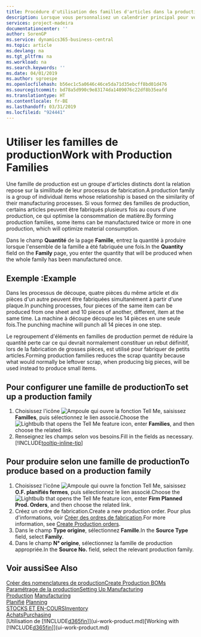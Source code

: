```yaml
---
title: Procédure d'utilisation des familles d'articles dans la production | Microsoft Docs
description: Lorsque vous personnalisez un calendrier principal pour votre société ou pour l'un de ses partenaires commerciaux, votre tâche consiste essentiellement à modifier le statut des jours ouvrés et chômés.
services: project-madeira
documentationcenter: ''
author: SorenGP
ms.service: dynamics365-business-central
ms.topic: article
ms.devlang: na
ms.tgt_pltfrm: na
ms.workload: na
ms.search.keywords: ''
ms.date: 04/01/2019
ms.author: sgroespe
ms.openlocfilehash: b56ec1c5a0646c46ce5da71d35ebcff8bd01d476
ms.sourcegitcommit: bd78a5d990c9e83174da1409076c22df8b35eafd
ms.translationtype: HT
ms.contentlocale: fr-BE
ms.lasthandoff: 03/31/2019
ms.locfileid: "924441"
---
```

# <a name="work-with-production-families"></a><span data-ttu-id="92dc7-103">Utiliser les familles de production</span><span class="sxs-lookup"><span data-stu-id="92dc7-103">Work with Production Families</span></span>
<span data-ttu-id="92dc7-104">Une famille de production est un groupe d'articles distincts dont la relation repose sur la similitude de leur processus de fabrication.</span><span class="sxs-lookup"><span data-stu-id="92dc7-104">A production family is a group of individual items whose relationship is based on the similarity of their manufacturing processes.</span></span> <span data-ttu-id="92dc7-105">Si vous formez des familles de production, certains articles peuvent être fabriqués plusieurs fois au cours d'une production, ce qui optimise la consommation de matière.</span><span class="sxs-lookup"><span data-stu-id="92dc7-105">By forming production families, some items can be manufactured twice or more in one production, which will optimize material consumption.</span></span>

<span data-ttu-id="92dc7-106">Dans le champ **Quantité** de la page **Famille**, entrez la quantité à produire lorsque l'ensemble de la famille a été fabriquée une fois.</span><span class="sxs-lookup"><span data-stu-id="92dc7-106">In the **Quantity** field on the **Family** page, you enter the quantity that will be produced when the whole family has been manufactured once.</span></span>

## <a name="example"></a><span data-ttu-id="92dc7-107">Exemple :</span><span class="sxs-lookup"><span data-stu-id="92dc7-107">Example</span></span>
<span data-ttu-id="92dc7-108">Dans les processus de découpe, quatre pièces du même article et dix pièces d'un autre peuvent être fabriquées simultanément à partir d'une plaque.</span><span class="sxs-lookup"><span data-stu-id="92dc7-108">In punching processes, four pieces of the same item can be produced from one sheet and 10 pieces of another, different, item at the same time.</span></span> <span data-ttu-id="92dc7-109">La machine à découpe découpe les 14 pièces en une seule fois.</span><span class="sxs-lookup"><span data-stu-id="92dc7-109">The punching machine will punch all 14 pieces in one step.</span></span>

<span data-ttu-id="92dc7-110">Le regroupement d'éléments en familles de production permet de réduire la quantité perte car ce qui devrait normalement constituer un rebut définitif, lors de la fabrication de grosses pièces, est utilisé pour fabriquer de petits articles.</span><span class="sxs-lookup"><span data-stu-id="92dc7-110">Forming production families reduces the scrap quantity because what would normally be leftover scrap, when producing big pieces, will be used instead to produce small items.</span></span>

## <a name="to-set-up-a-production-family"></a><span data-ttu-id="92dc7-111">Pour configurer une famille de production</span><span class="sxs-lookup"><span data-stu-id="92dc7-111">To set up a production family</span></span>
1. <span data-ttu-id="92dc7-112">Choisissez l'icône ![Ampoule qui ouvre la fonction Tell Me](media/ui-search/search_small.png "Dites-moi ce que vous voulez faire"), saisissez **Familles**, puis sélectionnez le lien associé.</span><span class="sxs-lookup"><span data-stu-id="92dc7-112">Choose the ![Lightbulb that opens the Tell Me feature](media/ui-search/search_small.png "Tell me what you want to do") icon, enter **Families**, and then choose the related link.</span></span>
2. <span data-ttu-id="92dc7-113">Renseignez les champs selon vos besoins.</span><span class="sxs-lookup"><span data-stu-id="92dc7-113">Fill in the fields as necessary.</span></span> [!INCLUDE[tooltip-inline-tip](includes/tooltip-inline-tip_md.md)]

## <a name="to-produce-based-on-a-production-family"></a><span data-ttu-id="92dc7-114">Pour produire selon une famille de production</span><span class="sxs-lookup"><span data-stu-id="92dc7-114">To produce based on a production family</span></span>
1. <span data-ttu-id="92dc7-115">Choisissez l'icône ![Ampoule qui ouvre la fonction Tell Me](media/ui-search/search_small.png "Dites-moi ce que vous voulez faire"), saisissez **O.F. planifiés fermes**, puis sélectionnez le lien associé.</span><span class="sxs-lookup"><span data-stu-id="92dc7-115">Choose the ![Lightbulb that opens the Tell Me feature](media/ui-search/search_small.png "Tell me what you want to do") icon, enter **Firm Planned Prod. Orders**, and then choose the related link.</span></span>
2. <span data-ttu-id="92dc7-116">Créez un ordre de fabrication.</span><span class="sxs-lookup"><span data-stu-id="92dc7-116">Create a new production order.</span></span> <span data-ttu-id="92dc7-117">Pour plus d'informations, voir [Créer des ordres de fabrication](production-how-to-create-production-orders.md).</span><span class="sxs-lookup"><span data-stu-id="92dc7-117">For more information, see [Create Production orders](production-how-to-create-production-orders.md).</span></span>
3. <span data-ttu-id="92dc7-118">Dans le champ **Type origine**, sélectionnez **Famille**.</span><span class="sxs-lookup"><span data-stu-id="92dc7-118">In the **Source Type** field, select **Family**.</span></span>  
4. <span data-ttu-id="92dc7-119">Dans le champ **N° origine**, sélectionnez la famille de production appropriée.</span><span class="sxs-lookup"><span data-stu-id="92dc7-119">In the **Source No.** field, select the relevant production family.</span></span>

## <a name="see-also"></a><span data-ttu-id="92dc7-120">Voir aussi</span><span class="sxs-lookup"><span data-stu-id="92dc7-120">See Also</span></span>
[<span data-ttu-id="92dc7-121">Créer des nomenclatures de production</span><span class="sxs-lookup"><span data-stu-id="92dc7-121">Create Production BOMs</span></span>](production-how-to-create-production-boms.md)  
[<span data-ttu-id="92dc7-122">Paramétrage de la production</span><span class="sxs-lookup"><span data-stu-id="92dc7-122">Setting Up Manufacturing</span></span>](production-configure-production-processes.md)  
<span data-ttu-id="92dc7-123">[Production](production-manage-manufacturing.md)  </span><span class="sxs-lookup"><span data-stu-id="92dc7-123">[Manufacturing](production-manage-manufacturing.md)  </span></span>  
<span data-ttu-id="92dc7-124">[Planifié](production-planning.md) </span><span class="sxs-lookup"><span data-stu-id="92dc7-124">[Planning](production-planning.md) </span></span>  
[<span data-ttu-id="92dc7-125">STOCKS ET EN-COURS</span><span class="sxs-lookup"><span data-stu-id="92dc7-125">Inventory</span></span>](inventory-manage-inventory.md)  
[<span data-ttu-id="92dc7-126">Achats</span><span class="sxs-lookup"><span data-stu-id="92dc7-126">Purchasing</span></span>](purchasing-manage-purchasing.md)  
<span data-ttu-id="92dc7-127">[Utilisation de [!INCLUDE[d365fin](includes/d365fin_md.md)]](ui-work-product.md)</span><span class="sxs-lookup"><span data-stu-id="92dc7-127">[Working with [!INCLUDE[d365fin](includes/d365fin_md.md)]](ui-work-product.md)</span></span>
